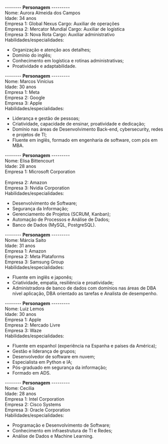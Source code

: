 -------- **Personagem** ---------<br>
Nome: Aurora Almeida dos Campos
<br>Idade: 34 anos
<br>Empresa 1:
Global Nexus
Cargo: Auxiliar de operações
<br>Empresa 2:
Mercator Mundial
Cargo: Auxiliar de logística
<br>Empresa 3:
Nova Rota
Cargo: Auxiliar administrativo
<br>Habilidades/especialidades:
*	Organização e atenção aos detalhes;
*	Domínio do inglês;
*	Conhecimento em logística e rotinas administrativas;
*	Proatividade e adaptabilidade.

-------- **Personagem** ---------<br>
Nome: Marcos Vinícius
<br>Idade: 30 anos
<br>Empresa 1:
Meta
<br>Empresa 2:
Google
<br>Empresa 3:
Apple
<br>Habilidades/especialidades:
*	Liderança e gestão de pessoas;
*	Criatividade, capacidade de ensinar, proatividade e dedicação;
*	Domínio nas áreas de Desenvolvimento Back-end, cybersecurity, redes e projetos de TI;
*	Fluente em inglês, formado em engenharia de software, com pós em MBA.

-------- **Personagem** ---------<br>
Nome: Elisa Bittencourt
<br>Idade: 28 anos
<br>Empresa 1:
Microsoft Corporation	
<br>Empresa 2:
Amazon
<br>Empresa 3:
Nvidia Corporation
<br>Habilidades/especialidades:
*	Desenvolvimento de Software;
*	Segurança da Informação;
*	Gerenciamento de Projetos (SCRUM, Kanban);
*	Automação de Processos e Análise de Dados;
*	Banco de Dados (MySQL, PostgreSQL).

-------- **Personagem** ---------<br>
Nome: Márcia Saito
<br>Idade: 31 anos
<br>Empresa 1:
Amazon
<br>Empresa 2:
Meta Plataforms
<br>Empresa 3:
Samsung Group
<br>Habilidades/especialidades:
*	Fluente em inglês e japonês;
*	⁠Criatividade, empatia, resiliência e proatividade;
*	⁠Administradora de banco de dados com domínios nas áreas de DBA nível aplicação, DBA orientado as tarefas e Analista de desempenho.

-------- **Personagem** ---------<br>
Nome: Luiz Lemos
<br>Idade: 30 anos
<br>Empresa 1:
Apple
<br>Empresa 2:
Mercado Livre
<br>Empresa 3:
Waze
<br>Habilidades/especialidades:
*	Fluente em espanhol (experiência na Espanha e países da América);
*	Gestão e liderança de grupos;
*	Desenvolvedor de software em nuvem;
*	Especialista em Python e IA;
*	Pós-graduado em segurança da informação; 
*	Formado em ADS.

-------- **Personagem** ---------<br>
Nome: Cecilia
<br>Idade: 28 anos
<br>Empresa 1:
Intel Corporation
<br>Empresa 2:
Cisco Systems
<br>Empresa 3:
Oracle Corporation
<br>Habilidades/especialidades:
*	Programação e Desenvolvimento de Software;
*	Conhecimento em infraestrutura de TI e Redes;
*	Análise de Dados e Machine Learning.




